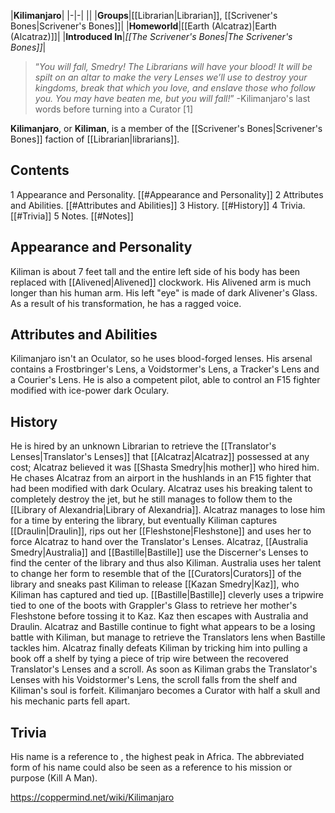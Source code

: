 |**Kilimanjaro**|
|-|-|
||
|**Groups**|[[Librarian\|Librarian]], [[Scrivener's Bones\|Scrivener's Bones]]|
|**Homeworld**|[[Earth (Alcatraz)\|Earth (Alcatraz)]]|
|**Introduced In**|*[[The Scrivener's Bones\|The Scrivener's Bones]]*|

>“*You will fall, Smedry! The Librarians will have your blood! It will be spilt on an altar to make the very Lenses we’ll use to destroy your kingdoms, break that which you love, and enslave those who follow you. You may have beaten me, but you will fall!*”
\-Kilimanjaro's last words before turning into a Curator [1]


**Kilimanjaro**, or **Kiliman**, is a member of the [[Scrivener's Bones\|Scrivener's Bones]] faction of [[Librarian\|librarians]].

## Contents

1 Appearance and Personality. [[#Appearance and Personality]] 
2 Attributes and Abilities. [[#Attributes and Abilities]] 
3 History. [[#History]] 
4 Trivia. [[#Trivia]] 
5 Notes. [[#Notes]] 


## Appearance and Personality
Kiliman is about 7 feet tall and the entire left side of his body has been replaced with [[Alivened\|Alivened]] clockwork. His Alivened arm is much longer than his human arm. His left "eye" is made of dark Alivener's Glass. As a result of his transformation, he has a ragged voice. 

## Attributes and Abilities
Kilimanjaro isn't an Oculator, so he uses blood-forged lenses. His arsenal contains a Frostbringer's Lens, a Voidstormer's Lens, a Tracker's Lens and a Courier's Lens.
He is also a competent pilot, able to control an F15 fighter modified with ice-power dark Oculary.

## History
He is hired by an unknown Librarian to retrieve the [[Translator's Lenses\|Translator's Lenses]] that [[Alcatraz\|Alcatraz]] possessed at any cost; Alcatraz believed it was [[Shasta Smedry\|his mother]] who hired him. He chases Alcatraz from an airport in the hushlands in an F15 fighter that had been modified with dark Oculary. Alcatraz uses his breaking talent to completely destroy the jet, but he still manages to follow them to the [[Library of Alexandria\|Library of Alexandria]]. Alcatraz manages to lose him for a time by entering the library, but eventually Kiliman captures [[Draulin\|Draulin]], rips out her [[Fleshstone\|Fleshstone]] and uses her to force Alcatraz to hand over the Translator's Lenses. 
Alcatraz, [[Australia Smedry\|Australia]] and [[Bastille\|Bastille]] use the Discerner's Lenses to find the center of the library and thus also Kiliman. Australia uses her talent to change her form to resemble that of the [[Curators\|Curators]] of the library and sneaks past Kiliman to release [[Kazan Smedry\|Kaz]], who Kiliman has captured and tied up. [[Bastille\|Bastille]] cleverly uses a tripwire tied to one of the boots with Grappler's Glass to retrieve her mother's Fleshstone before tossing it to Kaz. Kaz then escapes with Australia and Draulin.
Alcatraz and Bastille continue to fight what appears to be a losing battle with Kiliman, but manage to retrieve the Translators lens when Bastille tackles him. Alcatraz finally defeats Kiliman by tricking him into pulling a book off a shelf by tying a piece of trip wire between the recovered Translator's Lenses and a scroll. As soon as Kiliman grabs the Translator's Lenses with his Voidstormer's Lens, the scroll falls from the shelf and Kiliman's soul is forfeit. Kilimanjaro becomes a Curator with half a skull and his mechanic parts fell apart.

## Trivia
His name is a reference to , the highest peak in Africa. The abbreviated form of his name could also be seen as a reference to his mission or purpose (Kill A Man).



https://coppermind.net/wiki/Kilimanjaro